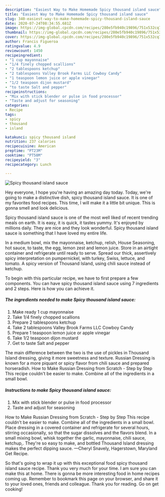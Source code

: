 ```yaml
---
description: "Easiest Way to Make Homemade Spicy thousand island sauce"
title: "Easiest Way to Make Homemade Spicy thousand island sauce"
slug: 340-easiest-way-to-make-homemade-spicy-thousand-island-sauce
date: 2020-07-24T08:34:55.681Z
image: https://img-global.cpcdn.com/recipes/280e5fb940c19896/751x532cq70/spicy-thousand-island-sauce-recipe-main-photo.jpg
thumbnail: https://img-global.cpcdn.com/recipes/280e5fb940c19896/751x532cq70/spicy-thousand-island-sauce-recipe-main-photo.jpg
cover: https://img-global.cpcdn.com/recipes/280e5fb940c19896/751x532cq70/spicy-thousand-island-sauce-recipe-main-photo.jpg
author: Francis Figueroa
ratingvalue: 4.9
reviewcount: 1450
recipeingredient:
- "1 cup mayonnaise"
- "1/4 finely chopped scallions"
- "2 tablespoons ketchup"
- "2 tablespoons Valley Brook Farms LLC Cowboy Candy"
- "1 teaspoon lemon juice or apple vinegar"
- "1/2 teaspoon dijon mustard"
- "to taste Salt and pepper"
recipeinstructions:
- "Mix with stick blender or pulse in food processor"
- "Taste and adjust for seasoning"
categories:
- Recipe
tags:
- spicy
- thousand
- island

katakunci: spicy thousand island 
nutrition: 237 calories
recipecuisine: American
preptime: "PT23M"
cooktime: "PT50M"
recipeyield: "3"
recipecategory: Lunch

---
```



![Spicy thousand island sauce](https://img-global.cpcdn.com/recipes/280e5fb940c19896/751x532cq70/spicy-thousand-island-sauce-recipe-main-photo.jpg)

Hey everyone, I hope you're having an amazing day today. Today, we're going to make a distinctive dish, spicy thousand island sauce. It is one of my favorites food recipes. This time, I will make it a little bit unique. This is gonna smell and look delicious.

Spicy thousand island sauce is one of the most well liked of recent trending meals on earth. It is easy, it is quick, it tastes yummy. It's enjoyed by millions daily. They are nice and they look wonderful. Spicy thousand island sauce is something that I have loved my entire life.

In a medium bowl, mix the mayonnaise, ketchup, relish, House Seasoning, hot sauce, to taste, the egg, lemon zest and lemon juice. Store in an airtight container and refrigerate until ready to serve. Spread our thick, assertively spicy interpretation on pumpernickel, with turkey, Swiss, lettuce, and tomato. A spicy version of Thousand Island, using chili sauce instead of ketchup.


To begin with this particular recipe, we have to first prepare a few components. You can have spicy thousand island sauce using 7 ingredients and 2 steps. Here is how you can achieve it.

<!--inarticleads1-->

##### The ingredients needed to make Spicy thousand island sauce:

1. Make ready 1 cup mayonnaise
1. Take 1/4 finely chopped scallions
1. Prepare 2 tablespoons ketchup
1. Take 2 tablespoons Valley Brook Farms LLC Cowboy Candy
1. Prepare 1 teaspoon lemon juice or apple vinegar
1. Take 1/2 teaspoon dijon mustard
1. Get to taste Salt and pepper


The main difference between the two is the use of pickles in Thousand Island dressing, giving it more sweetness and texture. Russian Dressing is known for a more piquant or spicy flavor from chili sauce and prepared horseradish. How to Make Russian Dressing from Scratch - Step by Step This recipe couldn&#39;t be easier to make. Combine all of the ingredients in a small bowl. 

<!--inarticleads2-->

##### Instructions to make Spicy thousand island sauce:

1. Mix with stick blender or pulse in food processor
1. Taste and adjust for seasoning


How to Make Russian Dressing from Scratch - Step by Step This recipe couldn&#39;t be easier to make. Combine all of the ingredients in a small bowl. Place dressing in a covered container and refrigerate for several hours, stirring occasionally, so that the sugar dissolves and the flavors blend. In a small mixing bowl, whisk together the garlic, mayonnaise, chili sauce, ketchup,. They&#39;re so easy to make, and bottled Thousand Island dressing makes the perfect dipping sauce. —Cheryl Snavely, Hagerstown, Maryland Get Recipe. 

So that's going to wrap it up with this exceptional food spicy thousand island sauce recipe. Thank you very much for your time. I am sure you can make this at home. There is gonna be more interesting food in home recipes coming up. Remember to bookmark this page on your browser, and share it to your loved ones, friends and colleague. Thank you for reading. Go on get cooking!
